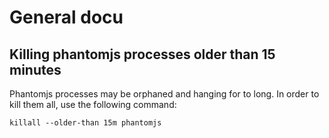 # General docu

## Killing phantomjs processes older than 15 minutes

Phantomjs processes may be orphaned and hanging for to long. In order to kill them all, use the following command:

    killall --older-than 15m phantomjs
